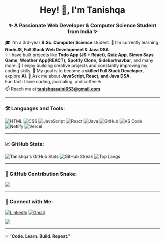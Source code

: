 <h1 align="center">Hey! 👋, I'm Tanishqa</h1>
<h3 align="center">✨ A Passionate Web Developer & Computer Science Student from India ✨</h3>

🎓 I'm a 3rd-year <b>B.Sc. Computer Science</b> student. 
🌱 I’m currently learning **NodeJS, Full Stack Web Development & Java DSA**.  
💡 I have built projects like **Todo App (JS + React)**, **Quiz App**, **Simon Says Game**, **Weather App(REACT)**, **Spotify Clone**, **Sidebar/navbar**, and many more. 
🚀 I enjoy building creative projects and constantly improving my coding skills.
🎯 My goal is to become a **skilled Full Stack Developer**, explore **AI**.
💬 Ask me about **JavaScript, React, and Java DSA**.  
 Fun fact: I love coding, journaling, and coffee ☕  
📫 Reach me at **tanishqasaini653@gmail.com**

---

### 🛠️ Languages and Tools:
![HTML](https://img.shields.io/badge/HTML5-E34F26?style=for-the-badge&logo=html5&logoColor=white)
![CSS](https://img.shields.io/badge/CSS3-1572B6?style=for-the-badge&logo=css3&logoColor=white)
![JavaScript](https://img.shields.io/badge/JavaScript-323330?style=for-the-badge&logo=javascript&logoColor=F7DF1E)
![React](https://img.shields.io/badge/React-20232A?style=for-the-badge&logo=react&logoColor=61DAFB)
![Java](https://img.shields.io/badge/Java-ED8B00?style=for-the-badge&logo=openjdk&logoColor=white)
![GitHub](https://img.shields.io/badge/GitHub-181717?style=for-the-badge&logo=github&logoColor=white)
![VS Code](https://img.shields.io/badge/VS_Code-0078D4?style=for-the-badge&logo=visual-studio-code&logoColor=white)
![Netlify](https://img.shields.io/badge/Netlify-00C7B7?style=for-the-badge&logo=netlify&logoColor=white)
![Vercel](https://img.shields.io/badge/Vercel-000000?style=for-the-badge&logo=vercel&logoColor=white)

---

### 📈 GitHub Stats:
![Tanishqa's GitHub Stats](https://github-readme-stats.vercel.app/api?username=Tanishqa08&show_icons=true&theme=radical)
![GitHub Streak](https://streak-stats.demolab.com?user=Tanishqa08&theme=radical)
![Top Langs](https://github-readme-stats.vercel.app/api/top-langs/?username=Tanishqa08&layout=compact&theme=radical)

---

### 🐍 GitHub Contribution Snake:
<img src="https://github.com/Tanishqa08/Tanishqa08/blob/output/github-contribution-grid-snake.svg" />

---

### 🤝 Connect with Me:
[![LinkedIn](https://img.shields.io/badge/LinkedIn-blue?style=for-the-badge&logo=linkedin)](https://www.linkedin.com/in/tanishqa-saini-670829277)
[![Gmail](https://img.shields.io/badge/Gmail-D14836?style=for-the-badge&logo=gmail&logoColor=white)](mailto:tanishqasaini653@gmail.com)

<a href="https://github.com/Tanishqa08"><img src="https://img.shields.io/badge/GitHub-100000.svg?logo=github&logoColor=white" /></a>
</p>

---

⭐ **"Code. Learn. Build. Repeat."**
